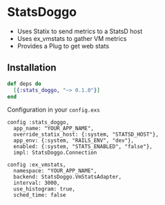 # StatsDoggo

* Uses Statix to send metrics to a StatsD host
* Uses ex_vmstats to gather VM metrics
* Provides a Plug to get web stats

## Installation

```elixir
def deps do
  [{:stats_doggo, "~> 0.1.0"}]
end
```

Configuration in your `config.exs`

```
config :stats_doggo,
  app_name: "YOUR_APP_NAME",
  override_statix_host: {:system, "STATSD_HOST"},
  app_env: {:system, "RAILS_ENV", "dev"},
  enabled: {:system, "STATS_ENABLED", "false"},
  impl: StatsDoggo.Connection

config :ex_vmstats,
  namespace: "YOUR_APP_NAME",
  backend: StatsDoggo.VmStatsAdapter,
  interval: 3000,
  use_histogram: true,
  sched_time: false
```
